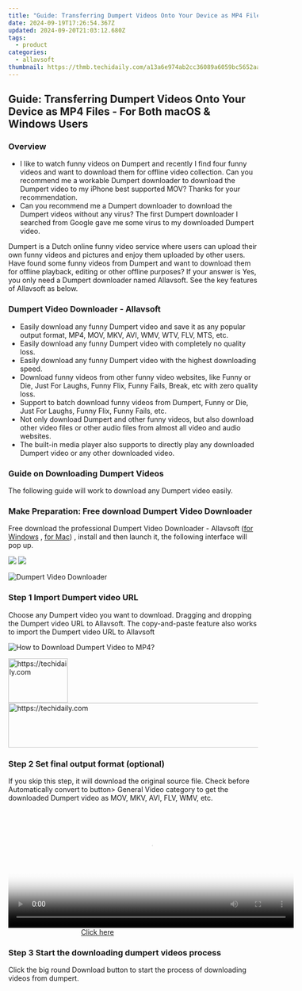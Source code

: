 ```yaml
---
title: "Guide: Transferring Dumpert Videos Onto Your Device as MP4 Files - For Both macOS & Windows Users"
date: 2024-09-19T17:26:54.367Z
updated: 2024-09-20T21:03:12.680Z
tags:
  - product
categories:
  - allavsoft
thumbnail: https://thmb.techidaily.com/a13a6e974ab2cc36089a6059bc5652aa7fea0848996089325ea48fd7dd51fd22.jpg
---
```


## Guide: Transferring Dumpert Videos Onto Your Device as MP4 Files - For Both macOS & Windows Users

### Overview

* I like to watch funny videos on Dumpert and recently I find four funny videos and want to download them for offline video collection. Can you recommend me a workable Dumpert downloader to download the Dumpert video to my iPhone best supported MOV? Thanks for your recommendation.
* Can you recommend me a Dumpert downloader to download the Dumpert videos without any virus? The first Dumpert downloader I searched from Google gave me some virus to my downloaded Dumpert video.

Dumpert is a Dutch online funny video service where users can upload their own funny videos and pictures and enjoy them uploaded by other users. Have found some funny videos from Dumpert and want to download them for offline playback, editing or other offline purposes? If your answer is Yes, you only need a Dumpert downloader named Allavsoft. See the key features of Allavsoft as below.

### Dumpert Video Downloader - Allavsoft

* Easily download any funny Dumpert video and save it as any popular output format, MP4, MOV, MKV, AVI, WMV, WTV, FLV, MTS, etc.
* Easily download any funny Dumpert video with completely no quality loss.
* Easily download any funny Dumpert video with the highest downloading speed.
* Download funny videos from other funny video websites, like Funny or Die, Just For Laughs, Funny Flix, Funny Fails, Break, etc with zero quality loss.
* Support to batch download funny videos from Dumpert, Funny or Die, Just For Laughs, Funny Flix, Funny Fails, etc.
* Not only download Dumpert and other funny videos, but also download other video files or other audio files from almost all video and audio websites.
* The built-in media player also supports to directly play any downloaded Dumpert video or any other downloaded video.

### Guide on Downloading Dumpert Videos

The following guide will work to download any Dumpert video easily.

### Make Preparation: Free download Dumpert Video Downloader

Free download the professional Dumpert Video Downloader - Allavsoft ([for Windows](https://tools.techidaily.com/allavsoft/products/) , [for Mac](https://tools.techidaily.com/allavsoft/products/)) , install and then launch it, the following interface will pop up.

[![](https://www.allavsoft.com/how-to/../images/how-to/free-download-win.jpg)](https://tools.techidaily.com/allavsoft/products/) [![](https://www.allavsoft.com/how-to/../images/how-to/free-download-mac.jpg)](https://tools.techidaily.com/allavsoft/products/)

![Dumpert Video Downloader](https://www.allavsoft.com/how-to/../images/allavsoft/screen-shot-600.jpg)

### Step 1 Import Dumpert video URL

Choose any Dumpert video you want to download. Dragging and dropping the Dumpert video URL to Allavsoft. The copy-and-paste feature also works to import the Dumpert video URL to Allavsoft

![How to Download Dumpert Video to MP4?](https://www.allavsoft.com/how-to/../images/how-to/download-rtmp-video/download-rtmp-video.jpg)

<!-- affiliate ads begin -->
<a href="https://25home.pxf.io/c/5597632/2148636/16836" target="_top" id="2148636">
  <img src="//a.impactradius-go.com/display-ad/16836-2148636" border="0" alt="https://techidaily.com" width="120" height="90"/>
</a>
<img height="0" width="0" src="https://25home.pxf.io/i/5597632/2148636/16836" style="position:absolute;visibility:hidden;" border="0" />
<!-- affiliate ads end -->

<!-- affiliate ads begin -->
<a href="https://ephamedtechinc.pxf.io/c/5597632/2136617/26400" target="_top" id="2136617">
  <img src="//a.impactradius-go.com/display-ad/26400-2136617" border="0" alt="https://techidaily.com" width="728" height="90"/>
</a>
<img height="0" width="0" src="https://ephamedtechinc.pxf.io/i/5597632/2136617/26400" style="position:absolute;visibility:hidden;" border="0" />
<!-- affiliate ads end -->

### Step 2 Set final output format (optional)

If you skip this step, it will download the original source file. Check before Automatically convert to button> General Video category to get the downloaded Dumpert video as MOV, MKV, AVI, FLV, WMV, etc.

<!-- affiliate ads begin -->
<span id="1982596">
					<video width="576" height="240" style="cursor:pointer"
           poster="//a.impactradius-go.com/display-clicktoplayimage/1982596.png"
           onclick="if(!this.playClicked){this.play();this.setAttribute('controls',true);this.playClicked=true;}">
	   <source src="//a.impactradius-go.com/display-ad/22993-1982596">
	   <img src="//a.impactradius-go.com/display-clicktoplayimage/1982596.png" style="border: none; height: 100%; width: 100%; object-fit: contain">
	</video>
	<div style="width:360px;text-align:center"><a href="javascript:window.open(decodeURIComponent('https%3A%2F%2Fhomestyler.sjv.io%2Fc%2F5597632%2F1982596%2F22993'), '_blank');void(0);">Click here</a></div>
</span>
<img height="0" width="0" src="https://imp.pxf.io/i/5597632/1982596/22993" style="position:absolute;visibility:hidden;" border="0" />
<!-- affiliate ads end -->

### Step 3 Start the downloading dumpert videos process

Click the big round Download button to start the process of downloading videos from dumpert.

<ins class="adsbygoogle"
     style="display:block"
     data-ad-format="autorelaxed"
     data-ad-client="ca-pub-7571918770474297"
     data-ad-slot="1223367746"></ins>

<ins class="adsbygoogle"
     style="display:block"
     data-ad-client="ca-pub-7571918770474297"
     data-ad-slot="8358498916"
     data-ad-format="auto"
     data-full-width-responsive="true"></ins>



